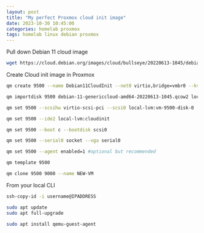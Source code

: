 ```yaml
---
layout: post
title: "My perfect Proxmox cloud init image"
date: 2023-10-30 10:45:00
categories: homelab proxmox
tags: homelab linux debian proxmox
---
```


Pull down Debian 11 cloud image
```bash
wget https://cloud.debian.org/images/cloud/bullseye/20220613-1045/debian-11-genericcloud-amd64-20220613-1045.qcow2
```

Create Cloud init image in Proxmox
```bash
qm create 9500 --name Debian11CloudInit --net0 virtio,bridge=vmbr0 --kvm 0
```

```bash
qm importdisk 9500 debian-11-genericcloud-amd64-20220613-1045.qcow2 local-lvm
```

```bash
qm set 9500 --scsihw virtio-scsi-pci --scsi0 local-lvm:vm-9500-disk-0
```

```bash
qm set 9500 --ide2 local-lvm:cloudinit
```

```bash
qm set 9500 --boot c --bootdisk scsi0
```

```bash
qm set 9500 --serial0 socket --vga serial0
```

```bash
qm set 9500 --agent enabled=1 #optional but recommended
```

```bash
qm template 9500
```

```bash
qm clone 9500 9000 --name NEW-VM
```

From your local CLI
```bash
ssh-copy-id -i username@IPADDRESS
```

```bash
sudo apt update
sudo apt full-upgrade
```

```bash
sudo apt install qemu-guest-agent
```
